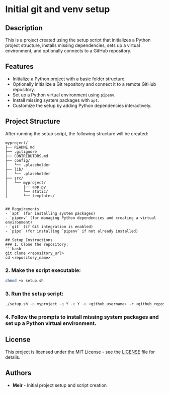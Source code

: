 # Initial git and venv setup

## Description
This is a project created using the setup script that initializes a Python project structure, installs missing dependencies, sets up a virtual environment, and optionally connects to a GitHub repository.

## Features
- Initialize a Python project with a basic folder structure.
- Optionally initialize a Git repository and connect it to a remote GitHub repository.
- Set up a Python virtual environment using `pipenv`.
- Install missing system packages with `apt`.
- Customize the setup by adding Python dependencies interactively.

## Project Structure
After running the setup script, the following structure will be created:

```
myproject/
├── README.md
├── .gitignore
├── CONTRIBUTORS.md
├── config/
│   └── .placeholder
├── lib/
│   └── .placeholder
├── src/
│   └── myproject/
│       ├── app.py
│       └── static/
│       └── templates/


## Requirements
- `apt` (for installing system packages)
- `pipenv` (for managing Python dependencies and creating a virtual environment)
- `git` (if Git integration is enabled)
- `pipx` (for installing `pipenv` if not already installed)

## Setup Instructions
### 1. Clone the repository:
```bash
git clone <repository_url>
cd <repository_name>
```

### 2. Make the script executable:
```bash
chmod +x setup.sh
```

### 3. Run the setup script:
```bash
./setup.sh -p myproject -g Y -e Y -u <github_username> -r <github_repository>
```

### 4. Follow the prompts to install missing system packages and set up a Python virtual environment.

## License
This project is licensed under the MIT License - see the [LICENSE](LICENSE) file for details.

## Authors
- **Meir** - Initial project setup and script creation
